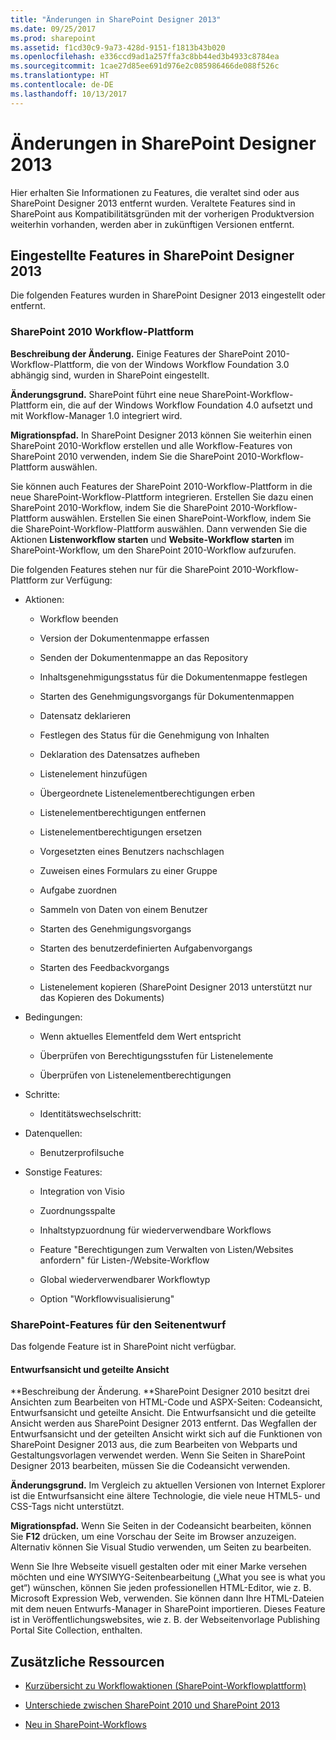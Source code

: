 ```yaml
---
title: "Änderungen in SharePoint Designer 2013"
ms.date: 09/25/2017
ms.prod: sharepoint
ms.assetid: f1cd30c9-9a73-428d-9151-f1813b43b020
ms.openlocfilehash: e336ccd9ad1a257ffa3c8bb44ed3b4933c8784ea
ms.sourcegitcommit: 1cae27d85ee691d976e2c085986466de088f526c
ms.translationtype: HT
ms.contentlocale: de-DE
ms.lasthandoff: 10/13/2017
---
```

# <a name="whats-changed-in-sharepoint-designer-2013"></a>Änderungen in SharePoint Designer 2013
Hier erhalten Sie Informationen zu Features, die veraltet sind oder aus SharePoint Designer 2013 entfernt wurden. Veraltete Features sind in SharePoint aus Kompatibilitätsgründen mit der vorherigen Produktversion weiterhin vorhanden, werden aber in zukünftigen Versionen entfernt.
## <a name="discontinued-features-in-sharepoint-designer-2013"></a>Eingestellte Features in SharePoint Designer 2013
<a name="WhatsChangedSharePointDesigner2013_DiscontinuedFeatures"> </a>

Die folgenden Features wurden in SharePoint Designer 2013 eingestellt oder entfernt.
  
    
    

### <a name="sharepoint-2010-workflow-platform"></a>SharePoint 2010 Workflow-Plattform
<a name="WhatsChangedSharePointDesigner2013_WorkflowPlatform"> </a>

 **Beschreibung der Änderung.** Einige Features der SharePoint 2010-Workflow-Plattform, die von der Windows Workflow Foundation 3.0 abhängig sind, wurden in SharePoint eingestellt.
  
    
    
  **Änderungsgrund.** SharePoint führt eine neue SharePoint-Workflow-Plattform ein, die auf der Windows Workflow Foundation 4.0 aufsetzt und mit Workflow-Manager 1.0 integriert wird.
  
    
    
 **Migrationspfad.** In SharePoint Designer 2013 können Sie weiterhin einen SharePoint 2010-Workflow erstellen und alle Workflow-Features von SharePoint 2010 verwenden, indem Sie die SharePoint 2010-Workflow-Plattform auswählen.
  
    
    
Sie können auch Features der SharePoint 2010-Workflow-Plattform in die neue SharePoint-Workflow-Plattform integrieren. Erstellen Sie dazu einen SharePoint 2010-Workflow, indem Sie die SharePoint 2010-Workflow-Plattform auswählen. Erstellen Sie einen SharePoint-Workflow, indem Sie die SharePoint-Workflow-Plattform auswählen. Dann verwenden Sie die Aktionen **Listenworkflow starten** und **Website-Workflow starten** im SharePoint-Workflow, um den SharePoint 2010-Workflow aufzurufen.
  
    
    
Die folgenden Features stehen nur für die SharePoint 2010-Workflow-Plattform zur Verfügung:
  
    
    

- Aktionen:
    
  - Workflow beenden
    
  
  - Version der Dokumentenmappe erfassen
    
  
  - Senden der Dokumentenmappe an das Repository
    
  
  - Inhaltsgenehmigungsstatus für die Dokumentenmappe festlegen
    
  
  - Starten des Genehmigungsvorgangs für Dokumentenmappen
    
  
  - Datensatz deklarieren
    
  
  - Festlegen des Status für die Genehmigung von Inhalten
    
  
  - Deklaration des Datensatzes aufheben
    
  
  - Listenelement hinzufügen 
    
  
  - Übergeordnete Listenelementberechtigungen erben
    
  
  - Listenelementberechtigungen entfernen
    
  
  - Listenelementberechtigungen ersetzen
    
  
  - Vorgesetzten eines Benutzers nachschlagen
    
  
  - Zuweisen eines Formulars zu einer Gruppe
    
  
  - Aufgabe zuordnen
    
  
  - Sammeln von Daten von einem Benutzer
    
  
  - Starten des Genehmigungsvorgangs
    
  
  - Starten des benutzerdefinierten Aufgabenvorgangs
    
  
  - Starten des Feedbackvorgangs
    
  
  - Listenelement kopieren (SharePoint Designer 2013 unterstützt nur das Kopieren des Dokuments)
    
  
- Bedingungen:
    
  - Wenn aktuelles Elementfeld dem Wert entspricht
    
  
  - Überprüfen von Berechtigungsstufen für Listenelemente
    
  
  - Überprüfen von Listenelementberechtigungen
    
  
- Schritte:
    
  - Identitätswechselschritt:
    
  
- Datenquellen:
    
  - Benutzerprofilsuche
    
  
- Sonstige Features:
    
  - Integration von Visio
    
  
  - Zuordnungsspalte
    
  
  - Inhaltstypzuordnung für wiederverwendbare Workflows
    
  
  - Feature "Berechtigungen zum Verwalten von Listen/Websites anfordern" für Listen-/Website-Workflow
    
  
  - Global wiederverwendbarer Workflowtyp
    
  
  - Option "Workflowvisualisierung"
    
  

### <a name="sharepoint-page-design-features"></a>SharePoint-Features für den Seitenentwurf
<a name="WhatsChangedSharePointDesigner2013_PageDesignFeatures"> </a>

Das folgende Feature ist in SharePoint nicht verfügbar.
  
    
    

#### <a name="design-view-and-split-view"></a>Entwurfsansicht und geteilte Ansicht
<a name="WhatsChangedSharePointDesigner2013_DesignViewSplitView"> </a>

 **Beschreibung der Änderung. **SharePoint Designer 2010 besitzt drei Ansichten zum Bearbeiten von HTML-Code und ASPX-Seiten: Codeansicht, Entwurfsansicht und geteilte Ansicht. Die Entwurfsansicht und die geteilte Ansicht werden aus SharePoint Designer 2013 entfernt. Das Wegfallen der Entwurfsansicht und der geteilten Ansicht wirkt sich auf die Funktionen von SharePoint Designer 2013 aus, die zum Bearbeiten von Webparts und Gestaltungsvorlagen verwendet werden. Wenn Sie Seiten in SharePoint Designer 2013 bearbeiten, müssen Sie die Codeansicht verwenden.
  
    
    
 **Änderungsgrund.** Im Vergleich zu aktuellen Versionen von Internet Explorer ist die Entwurfsansicht eine ältere Technologie, die viele neue HTML5- und CSS-Tags nicht unterstützt.
  
    
    
 **Migrationspfad.** Wenn Sie Seiten in der Codeansicht bearbeiten, können Sie **F12** drücken, um eine Vorschau der Seite im Browser anzuzeigen. Alternativ können Sie Visual Studio verwenden, um Seiten zu bearbeiten.
  
    
    
Wenn Sie Ihre Webseite visuell gestalten oder mit einer Marke versehen möchten und eine WYSIWYG-Seitenbearbeitung („What you see is what you get“) wünschen, können Sie jeden professionellen HTML-Editor, wie z. B. Microsoft Expression Web, verwenden. Sie können dann Ihre HTML-Dateien mit dem neuen Entwurfs-Manager in SharePoint importieren. Dieses Feature ist in Veröffentlichungswebsites, wie z. B. der Webseitenvorlage Publishing Portal Site Collection, enthalten.
  
    
    

## <a name="additional-resources"></a>Zusätzliche Ressourcen
<a name="WhatsChangedSharePointDesigner2013_AdditionalResources"> </a>


-  [Kurzübersicht zu Workflowaktionen (SharePoint-Workflowplattform)](workflow-actions-quick-reference-sharepoint-workflow-platform.md)
    
  
-  
  [Unterschiede zwischen SharePoint 2010 und SharePoint 2013](http://technet.microsoft.com/en-us/library/ff607742%28v=office.15%29.aspx)
    
  
-  
  [Neu in SharePoint-Workflows](http://technet.microsoft.com/en-us/library/jj219638%28v=office.15%29.aspx)
    
  

  
    
    

